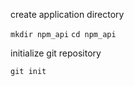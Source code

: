 create application directory

`mkdir npm_api`
`cd npm_api`

initialize git repository

`git init`


